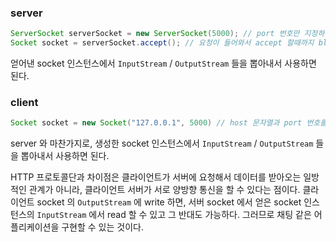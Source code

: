 ### server
```java
ServerSocket serverSocket = new ServerSocket(5000); // port 번호만 지정하는 생성자. localhost 에 만들어진다.
Socket socket = serverSocket.accept(); // 요청이 들어와서 accept 할때까지 blocking
```
얻어낸 socket 인스턴스에서 `InputStream` / `OutputStream` 들을 뽑아내서 사용하면 된다.

### client
```java
Socket socket = new Socket("127.0.0.1", 5000) // host 문자열과 port 번호를 지정하는 생성자.
```
server 와 마찬가지로, 생성한 socket 인스턴스에서 `InputStream` / `OutputStream` 들을 뽑아내서 사용하면 된다.

HTTP 프로토콜단과 차이점은 클라이언트가 서버에 요청해서 데이터를 받아오는 일방적인 관계가 아니라, 클라이언트 서버가 서로 양방향 통신을 할 수 있다는 점이다. 클라이언트 socket 의 `OutputStream` 에 write 하면, 서버 socket 에서 얻은 socket 인스턴스의 `InputStream` 에서 read 할 수 있고 그 반대도 가능하다. 그러므로 채팅 같은 어플리케이션을 구현할 수 있는 것이다.